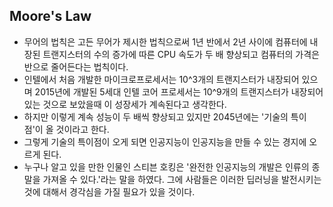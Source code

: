 ## Moore's Law

- 무어의 법칙은 고든 무어가 제시한 법칙으로써 1년 반에서 2년 사이에 컴퓨터에 내장된 트랜지스터의 수의 증가에 따른 CPU 속도가 두 배 향상되고 컴퓨터의 가격은 반으로 줄어든다는 법칙이다.
- 인텔에서 처음 개발한 마이크로프로세서는 10^3개의 트랜지스터가 내장되어 있으며 2015년에 개발된 5세대 인텔 코어 프로세서는 10^9개의 트랜지스터가 내장되어 있는 것으로 보았을때 이 성장세가 계속된다고 생각한다.
- 하지만 이렇게 계속 성능이 두 배씩 향상되고 있지만 2045년에는 '기술의 특이점'이 올 것이라고 한다.
- 그렇게 기술의 특이점이 오게 되면 인공지능이 인공지능을 만들 수 있는 경지에 오르게 된다.
- 누구나 알고 있을 만한 인물인 스티븐 호킹은 '완전한 인공지능의 개발은 인류의 종말을 가져올 수 있다.'라는 말을 하였다. 그에 사람들은 이러한 딥러닝을 발전시키는 것에 대해서 경각심을 가질 필요가 있을 것이다.